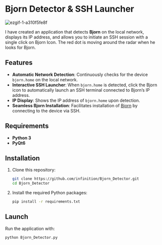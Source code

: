 # Bjorn Detector & SSH Launcher
![ezgif-1-a310f5fe8f](https://github.com/user-attachments/assets/182f82f0-5c3a-48a9-a75e-37b9cfa2263a)

I have created an application that detects **Bjorn** on the local network, displays its IP address, and allows you to initiate an SSH session with a single click on Bjorn Icon.
The red dot is moving around the radar when he looks for Bjorn.

## Features

- **Automatic Network Detection**: Continuously checks for the device `bjorn.home` on the local network.
- **Interactive SSH Launcher**: When `bjorn.home` is detected, click the Bjorn icon to automatically launch an SSH terminal connected to Bjorn’s IP address.
- **IP Display**: Shows the IP address of `bjorn.home` upon detection.
- **Seamless Bjorn Installation**: Facilitates  installation of [Bjorn](https://github.com/infinition/Bjorn/) by connecting to the device via SSH.

## Requirements

- **Python 3**
- **PyQt6**

## Installation

1. Clone this repository:
   ```bash
   git clone https://github.com/infinition/Bjorn_Detector.git
   cd Bjorn_Detector
   ```

2. Install the required Python packages:
   ```bash
   pip install -r requirements.txt
   ```

## Launch

Run the application with:
```bash
python Bjorn_Detector.py
```


